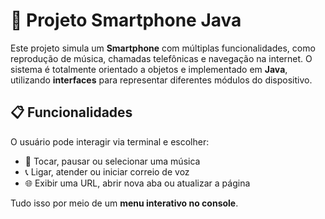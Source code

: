 # 📱 Projeto Smartphone Java

Este projeto simula um **Smartphone** com múltiplas funcionalidades, como reprodução de música, chamadas telefônicas e navegação na internet. O sistema é totalmente orientado a objetos e implementado em **Java**, utilizando **interfaces** para representar diferentes módulos do dispositivo.


## 📋 Funcionalidades

O usuário pode interagir via terminal e escolher:

- 🎵 Tocar, pausar ou selecionar uma música
- 📞 Ligar, atender ou iniciar correio de voz
- 🌐 Exibir uma URL, abrir nova aba ou atualizar a página

Tudo isso por meio de um **menu interativo no console**.

